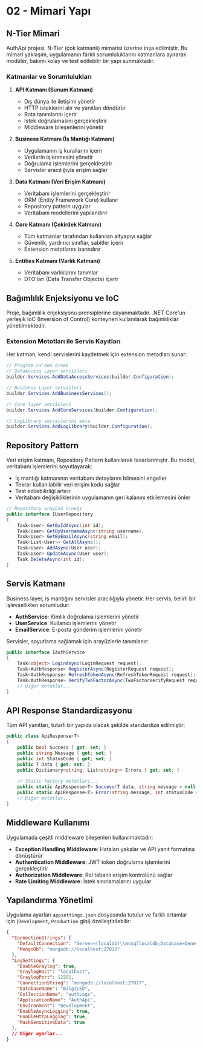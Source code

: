 # 02 - Mimari Yapı

## N-Tier Mimari

AuthApi projesi, N-Tier (çok katmanlı) mimarisi üzerine inşa edilmiştir. Bu mimari yaklaşım, uygulamanın farklı sorumluluklarını katmanlara ayırarak modüler, bakımı kolay ve test edilebilir bir yapı sunmaktadır.

### Katmanlar ve Sorumlulukları

1. **API Katmanı (Sunum Katmanı)**
   - Dış dünya ile iletişimi yönetir
   - HTTP isteklerini alır ve yanıtları döndürür
   - Rota tanımlarını içerir
   - İstek doğrulamasını gerçekleştirir
   - Middleware bileşenlerini yönetir

2. **Business Katmanı (İş Mantığı Katmanı)**
   - Uygulamanın iş kurallarını içerir
   - Verilerin işlenmesini yönetir
   - Doğrulama işlemlerini gerçekleştirir
   - Servisler aracılığıyla erişim sağlar

3. **Data Katmanı (Veri Erişim Katmanı)**
   - Veritabanı işlemlerini gerçekleştirir
   - ORM (Entity Framework Core) kullanır
   - Repository pattern uygular
   - Veritabanı modellerini yapılandırır

4. **Core Katmanı (Çekirdek Katmanı)**
   - Tüm katmanlar tarafından kullanılan altyapıyı sağlar
   - Güvenlik, yardımcı sınıflar, sabitler içerir
   - Extension metotlarını barındırır

5. **Entities Katmanı (Varlık Katmanı)**
   - Veritabanı varlıklarını tanımlar
   - DTO'ları (Data Transfer Objects) içerir

## Bağımlılık Enjeksiyonu ve IoC

Proje, bağımlılık enjeksiyonu prensiplerine dayanmaktadır. .NET Core'un yerleşik IoC (Inversion of Control) konteyneri kullanılarak bağımlılıklar yönetilmektedir.

### Extension Metotları ile Servis Kayıtları

Her katman, kendi servislerini kaydetmek için extension metodları sunar:

```csharp
// Program.cs'den örnek
// DataAccess Layer servisleri
builder.Services.AddDataAccessServices(builder.Configuration);

// Business Layer servisleri
builder.Services.AddBusinessServices();

// Core layer servisleri
builder.Services.AddCoreServices(builder.Configuration);

// LogLibrary servislerini ekle
builder.Services.AddLogLibrary(builder.Configuration);
```

## Repository Pattern

Veri erişim katmanı, Repository Pattern kullanılarak tasarlanmıştır. Bu model, veritabanı işlemlerini soyutlayarak:

- İş mantığı katmanının veritabanı detaylarını bilmesini engeller
- Tekrar kullanılabilir veri erişim kodu sağlar
- Test edilebilirliği artırır
- Veritabanı değişikliklerinin uygulamanın geri kalanını etkilemesini önler

```csharp
// Repository arayüzü örneği
public interface IUserRepository
{
    Task<User> GetByIdAsync(int id);
    Task<User> GetByUsernameAsync(string username);
    Task<User> GetByEmailAsync(string email);
    Task<List<User>> GetAllAsync();
    Task<User> AddAsync(User user);
    Task<User> UpdateAsync(User user);
    Task DeleteAsync(int id);
}
```

## Servis Katmanı

Business layer, iş mantığını servisler aracılığıyla yönetir. Her servis, belirli bir işlevsellikten sorumludur:

- **AuthService**: Kimlik doğrulama işlemlerini yönetir
- **UserService**: Kullanıcı işlemlerini yönetir
- **EmailService**: E-posta gönderim işlemlerini yönetir

Servisler, soyutlama sağlamak için arayüzlerle tanımlanır:

```csharp
public interface IAuthService
{
    Task<object> LoginAsync(LoginRequest request);
    Task<AuthResponse> RegisterAsync(RegisterRequest request);
    Task<AuthResponse> RefreshTokenAsync(RefreshTokenRequest request);
    Task<AuthResponse> VerifyTwoFactorAsync(TwoFactorVerifyRequest request);
    // Diğer metotlar...
}
```

## API Response Standardizasyonu

Tüm API yanıtları, tutarlı bir yapıda olacak şekilde standardize edilmiştir:

```csharp
public class ApiResponse<T>
{
    public bool Success { get; set; }
    public string Message { get; set; }
    public int StatusCode { get; set; }
    public T Data { get; set; }
    public Dictionary<string, List<string>> Errors { get; set; }
    
    // Static factory metotları...
    public static ApiResponse<T> Success(T data, string message = null, int statusCode = 200) { /* ... */ }
    public static ApiResponse<T> Error(string message, int statusCode = 400) { /* ... */ }
    // Diğer metotlar...
}
```

## Middleware Kullanımı

Uygulamada çeşitli middleware bileşenleri kullanılmaktadır:

- **Exception Handling Middleware**: Hataları yakalar ve API yanıt formatına dönüştürür
- **Authentication Middleware**: JWT token doğrulama işlemlerini gerçekleştirir
- **Authorization Middleware**: Rol tabanlı erişim kontrolünü sağlar
- **Rate Limiting Middleware**: İstek sınırlamalarını uygular

## Yapılandırma Yönetimi

Uygulama ayarları `appsettings.json` dosyasında tutulur ve farklı ortamlar için (`Development`, `Production` gibi) özelleştirilebilir:

```json
{
  "ConnectionStrings": {
    "DefaultConnection": "Server=(localdb)\\mssqllocaldb;Database=DenemeApiDb;Trusted_Connection=True;MultipleActiveResultSets=true",
    "MongoDb": "mongodb://localhost:27017"
  },
  "LogSettings": {
    "EnableGraylog": true,
    "GraylogHost": "localhost",
    "GraylogPort": 12201,
    "ConnectionString": "mongodb://localhost:27017",
    "DatabaseName": "BilgiLED",
    "CollectionName": "authLogs",
    "ApplicationName": "AuthApi",
    "Environment": "Development",
    "EnableAsyncLogging": true,
    "EnableHttpLogging": true,
    "MaskSensitiveData": true
  },
  // Diğer ayarlar...
}
``` 